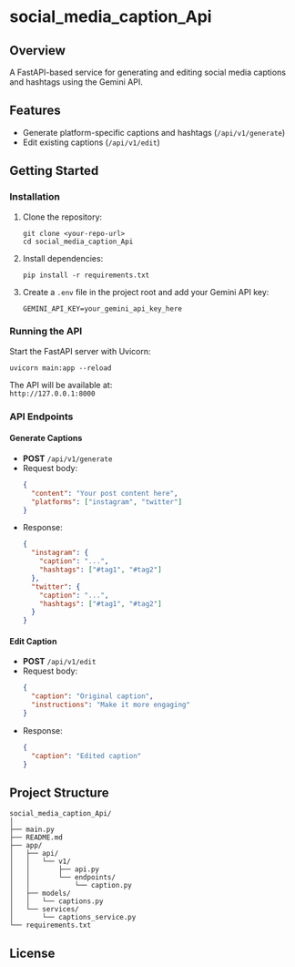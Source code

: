 # social_media_caption_Api

## Overview

A FastAPI-based service for generating and editing social media captions and hashtags using the Gemini API.

## Features

- Generate platform-specific captions and hashtags (`/api/v1/generate`)
- Edit existing captions (`/api/v1/edit`)

## Getting Started

### Installation

1. Clone the repository:
    ```
    git clone <your-repo-url>
    cd social_media_caption_Api
    ```

2. Install dependencies:
    ```
    pip install -r requirements.txt
    ```

3. Create a `.env` file in the project root and add your Gemini API key:
    ```env
    GEMINI_API_KEY=your_gemini_api_key_here
    ```



### Running the API

Start the FastAPI server with Uvicorn:

```
uvicorn main:app --reload
```

The API will be available at:  
`http://127.0.0.1:8000`

### API Endpoints

#### Generate Captions

- **POST** `/api/v1/generate`
- Request body:  
  ```json
  {
    "content": "Your post content here",
    "platforms": ["instagram", "twitter"]
  }
  ```
- Response:  
  ```json
  {
    "instagram": {
      "caption": "...",
      "hashtags": ["#tag1", "#tag2"]
    },
    "twitter": {
      "caption": "...",
      "hashtags": ["#tag1", "#tag2"]
    }
  }
  ```

#### Edit Caption

- **POST** `/api/v1/edit`
- Request body:  
  ```json
  {
    "caption": "Original caption",
    "instructions": "Make it more engaging"
  }
  ```
- Response:  
  ```json
  {
    "caption": "Edited caption"
  }
  ```

## Project Structure

```
social_media_caption_Api/
│
├── main.py
├── README.md
├── app/
│   ├── api/
│   │   └── v1/
│   │       ├── api.py
│   │       └── endpoints/
│   │           └── caption.py
│   ├── models/
│   │   └── captions.py
│   └── services/
│       └── captions_service.py
└── requirements.txt
```

## License
